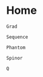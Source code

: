 # Home

```@docs
Grad
```
```@docs
Sequence
```
```@docs
Phantom
```
```@docs
Spinor
```
```@docs
Q
```